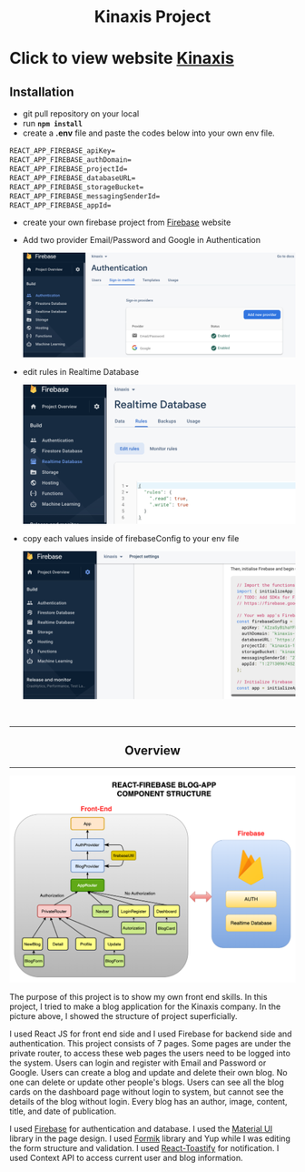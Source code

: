 <h1 align="center">
Kinaxis Project
<h1/>

Click to view website [Kinaxis](https://kinaxis-project.herokuapp.com/)

## Installation

- git pull repository on your local
- run **`npm install `**
- create a **.env** file and paste the codes below into your own env file.

```
REACT_APP_FIREBASE_apiKey=
REACT_APP_FIREBASE_authDomain=
REACT_APP_FIREBASE_projectId=
REACT_APP_FIREBASE_databaseURL=
REACT_APP_FIREBASE_storageBucket=
REACT_APP_FIREBASE_messagingSenderId=
REACT_APP_FIREBASE_appId=
```

- create your own firebase project from [Firebase](https://console.firebase.google.com/) website
- Add two provider Email/Password and Google in Authentication

  ![](/src/assets/Authentication.png)

- edit rules in Realtime Database

  ![](/src/assets/RealtimeDatabase.png)

- copy each values inside of firebaseConfig to your env file

  ![](/src/assets/projectSetting.png)

<br/>
<hr/>
<h2 align="center">
Overview
</h2>
<hr/>

![](/src/assets/overview.png)

<p>

The purpose of this project is to show my own front end skills. In this project, I tried to make a blog application for the Kinaxis company. In the picture above, I showed the structure of project superficially.

I used React JS for front end side and I used Firebase for backend side and authentication. This project consists of 7 pages. Some pages are under the private router, to access these web pages the users need to be logged into the system. Users can login and register with Email and Password or Google. Users can create a blog and update and delete their own blog. No one can delete or update other people's blogs. Users can see all the blog cards on the dashboard page without login to system, but cannot see the details of the blog without login. Every blog has an author, image, content, title, and date of publication.

I used [Firebase](https://firebase.google.com/docs/build?authuser=0) for authentication and database. I used the [Material UI](https://mui.com/) library in the page design.
I used [Formik](https://formik.org/docs/overview) library and Yup while I was editing the form structure and validation. I used [React-Toastify](https://www.npmjs.com/package/react-toastify) for notification. I used Context API to access current user and blog information.

</p>
